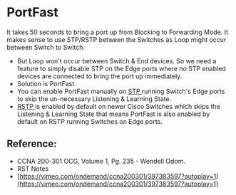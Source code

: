# PortFast

It takes 50 seconds to bring a port up from Blocking to Forwarding Mode. It makes sense to use STP/RSTP between the Switches as Loop might occur between Switch to Switch.

* But Loop won't occur between Switch & End devices. So we need a feature to simply disable STP on the Edge ports where no STP enabled devices are connected to bring the port up immediately. 
* Solution is PortFast.
* You can enable PortFast manually on [STP ](https://app.gitbook.com/@mudassirs46/s/network-fundamentals/~/drafts/-MRZ8l67L5MHnaQIEh9W/stp-spanning-tree-protocol)running Switch's Edge ports to skip the un-necessary Listening & Learning State.
* [RSTP ](https://app.gitbook.com/@mudassirs46/s/network-fundamentals/~/drafts/-MRZ8l67L5MHnaQIEh9W/rstp-rapid-spanning-tree)is enabled by default on newer Cisco Switches which skips the Listening & Learning State that means PortFast is also enabled by default on RSTP running Switches on Edge ports.

## Reference:

* CCNA 200-301 OCG, Volume 1, Pg. 235 - Wendell Odom.
* RST Notes
* [https://vimeo.com/ondemand/ccna200301/397383597?autoplay=1](https://vimeo.com/ondemand/ccna200301/397383597?autoplay=1)


